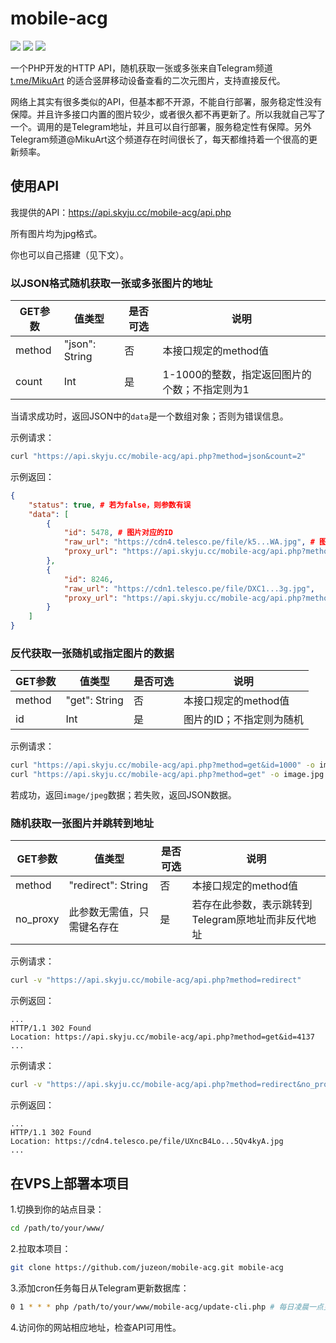 # mobile-acg

![](https://badgen.net/badge/PHP/%3E=7.1/blue)
![](https://badgen.net/badge/php_extension/pdo_sqlite/blue)
![](https://badgen.net/badge/license/MIT/green)

一个PHP开发的HTTP API，随机获取一张或多张来自Telegram频道 [t.me/MikuArt](https://t.me/MikuArt) 的适合竖屏移动设备查看的二次元图片，支持直接反代。

网络上其实有很多类似的API，但基本都不开源，不能自行部署，服务稳定性没有保障。并且许多接口内置的图片较少，或者很久都不再更新了。所以我就自己写了一个。调用的是Telegram地址，并且可以自行部署，服务稳定性有保障。另外Telegram频道@MikuArt这个频道存在时间很长了，每天都维持着一个很高的更新频率。

## 使用API

我提供的API：<https://api.skyju.cc/mobile-acg/api.php>

所有图片均为jpg格式。

你也可以自己搭建（见下文）。

### 以JSON格式随机获取一张或多张图片的地址

| GET参数 | 值类型         | 是否可选 | 说明                                          |
| ------- | -------------- | -------- | --------------------------------------------- |
| method  | "json": String | 否       | 本接口规定的method值                          |
| count   | Int            | 是       | 1-1000的整数，指定返回图片的个数；不指定则为1 |

当请求成功时，返回JSON中的`data`是一个数组对象；否则为错误信息。

示例请求：

```bash
curl "https://api.skyju.cc/mobile-acg/api.php?method=json&count=2"
```

示例返回：

```json
{
    "status": true, # 若为false，则参数有误
    "data": [
        {
            "id": 5478, # 图片对应的ID
            "raw_url": "https://cdn4.telesco.pe/file/k5...WA.jpg", # 图片的原地址（Telegram CDN地址）
            "proxy_url": "https://api.skyju.cc/mobile-acg/api.php?method=get&id=5478" # 反代地址
        },
        {
            "id": 8246,
            "raw_url": "https://cdn1.telesco.pe/file/DXC1...3g.jpg",
            "proxy_url": "https://api.skyju.cc/mobile-acg/api.php?method=get&id=8246"
        }
    ]
}
```

### 反代获取一张随机或指定图片的数据

| GET参数 | 值类型        | 是否可选 | 说明                     |
| ------- | ------------- | -------- | ------------------------ |
| method  | "get": String | 否       | 本接口规定的method值     |
| id      | Int           | 是       | 图片的ID；不指定则为随机 |

示例请求：

```bash
curl "https://api.skyju.cc/mobile-acg/api.php?method=get&id=1000" -o image.jpg
curl "https://api.skyju.cc/mobile-acg/api.php?method=get" -o image.jpg # 随机获取
```

若成功，返回`image/jpeg`数据；若失败，返回JSON数据。

### 随机获取一张图片并跳转到地址

| GET参数  | 值类型                     | 是否可选 | 说明                                               |
| -------- | -------------------------- | -------- | -------------------------------------------------- |
| method   | "redirect": String         | 否       | 本接口规定的method值                               |
| no_proxy | 此参数无需值，只需键名存在 | 是       | 若存在此参数，表示跳转到Telegram原地址而非反代地址 |

示例请求：

```bash
curl -v "https://api.skyju.cc/mobile-acg/api.php?method=redirect"
```

示例返回：

```
...
HTTP/1.1 302 Found
Location: https://api.skyju.cc/mobile-acg/api.php?method=get&id=4137
...
```

示例请求：

```bash
curl -v "https://api.skyju.cc/mobile-acg/api.php?method=redirect&no_proxy"
```

示例返回：

```
...
HTTP/1.1 302 Found
Location: https://cdn4.telesco.pe/file/UXncB4Lo...5Qv4kyA.jpg
...
```

## 在VPS上部署本项目

1.切换到你的站点目录：

```bash
cd /path/to/your/www/
```

2.拉取本项目：

```bash
git clone https://github.com/juzeon/mobile-acg.git mobile-acg
```

3.添加cron任务每日从Telegram更新数据库：

```bash
0 1 * * * php /path/to/your/www/mobile-acg/update-cli.php # 每日凌晨一点更新
```

4.访问你的网站相应地址，检查API可用性。
